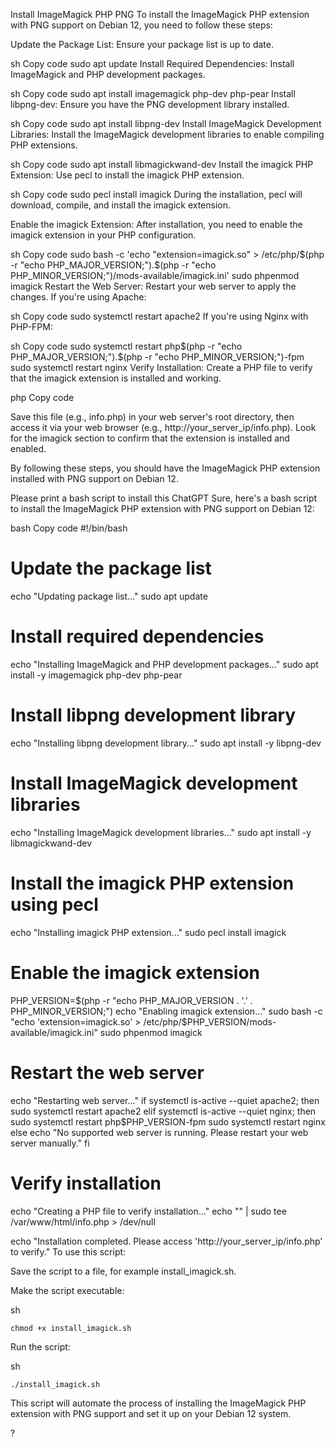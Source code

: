 
Install ImageMagick PHP PNG
To install the ImageMagick PHP extension with PNG support on Debian 12, you need to follow these steps:

Update the Package List:
Ensure your package list is up to date.

sh
Copy code
sudo apt update
Install Required Dependencies:
Install ImageMagick and PHP development packages.

sh
Copy code
sudo apt install imagemagick php-dev php-pear
Install libpng-dev:
Ensure you have the PNG development library installed.

sh
Copy code
sudo apt install libpng-dev
Install ImageMagick Development Libraries:
Install the ImageMagick development libraries to enable compiling PHP extensions.

sh
Copy code
sudo apt install libmagickwand-dev
Install the imagick PHP Extension:
Use pecl to install the imagick PHP extension.

sh
Copy code
sudo pecl install imagick
During the installation, pecl will download, compile, and install the imagick extension.

Enable the imagick Extension:
After installation, you need to enable the imagick extension in your PHP configuration.

sh
Copy code
sudo bash -c 'echo "extension=imagick.so" > /etc/php/$(php -r "echo PHP_MAJOR_VERSION;").$(php -r "echo PHP_MINOR_VERSION;")/mods-available/imagick.ini'
sudo phpenmod imagick
Restart the Web Server:
Restart your web server to apply the changes. If you're using Apache:

sh
Copy code
sudo systemctl restart apache2
If you're using Nginx with PHP-FPM:

sh
Copy code
sudo systemctl restart php$(php -r "echo PHP_MAJOR_VERSION;").$(php -r "echo PHP_MINOR_VERSION;")-fpm
sudo systemctl restart nginx
Verify Installation:
Create a PHP file to verify that the imagick extension is installed and working.

php
Copy code
<?php
phpinfo();
?>
Save this file (e.g., info.php) in your web server's root directory, then access it via your web browser (e.g., http://your_server_ip/info.php). Look for the imagick section to confirm that the extension is installed and enabled.

By following these steps, you should have the ImageMagick PHP extension installed with PNG support on Debian 12.

Please print a bash script to install this
ChatGPT
Sure, here's a bash script to install the ImageMagick PHP extension with PNG support on Debian 12:

bash
Copy code
#!/bin/bash

# Update the package list
echo "Updating package list..."
sudo apt update

# Install required dependencies
echo "Installing ImageMagick and PHP development packages..."
sudo apt install -y imagemagick php-dev php-pear

# Install libpng development library
echo "Installing libpng development library..."
sudo apt install -y libpng-dev

# Install ImageMagick development libraries
echo "Installing ImageMagick development libraries..."
sudo apt install -y libmagickwand-dev

# Install the imagick PHP extension using pecl
echo "Installing imagick PHP extension..."
sudo pecl install imagick

# Enable the imagick extension
PHP_VERSION=$(php -r "echo PHP_MAJOR_VERSION . '.' . PHP_MINOR_VERSION;")
echo "Enabling imagick extension..."
sudo bash -c "echo 'extension=imagick.so' > /etc/php/$PHP_VERSION/mods-available/imagick.ini"
sudo phpenmod imagick

# Restart the web server
echo "Restarting web server..."
if systemctl is-active --quiet apache2; then
    sudo systemctl restart apache2
elif systemctl is-active --quiet nginx; then
    sudo systemctl restart php$PHP_VERSION-fpm
    sudo systemctl restart nginx
else
    echo "No supported web server is running. Please restart your web server manually."
fi

# Verify installation
echo "Creating a PHP file to verify installation..."
echo "<?php phpinfo(); ?>" | sudo tee /var/www/html/info.php > /dev/null

echo "Installation completed. Please access 'http://your_server_ip/info.php' to verify."
To use this script:

Save the script to a file, for example install_imagick.sh.

Make the script executable:

sh
```
chmod +x install_imagick.sh
```
Run the script:

sh
```
./install_imagick.sh
```
This script will automate the process of installing the ImageMagick PHP extension with PNG support and set it up on your Debian 12 system.

?
```
